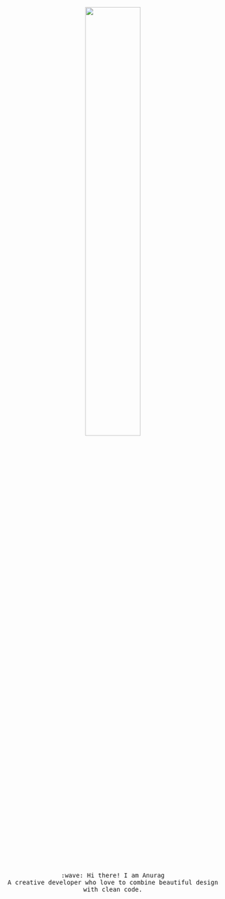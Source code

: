 <p align="center">
  <img src="https://cdn.dribbble.com/users/285475/screenshots/3798124/astronaut.gif" width="50%">
  <br><br>
  <samp>
    :wave: Hi there! I am Anurag <br>
    A creative developer who love to combine beautiful design with clean code.
  </samp>
  <br>
  <br>
  <br>
</p>
